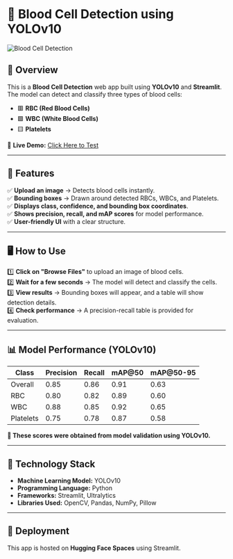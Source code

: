 # 🔬 Blood Cell Detection using YOLOv10

![Blood Cell Detection](https://user-images.githubusercontent.com/your-image-placeholder.png)  

## 📌 Overview
This is a **Blood Cell Detection** web app built using **YOLOv10** and **Streamlit**.  
The model can detect and classify three types of blood cells:  
- 🟥 **RBC (Red Blood Cells)**  
- 🟩 **WBC (White Blood Cells)**  
- 🟨 **Platelets**  

🚀 **Live Demo:** [Click Here to Test](https://huggingface.co/spaces/rohanavhad/blood-cell-detection)  

---

## 🎯 **Features**
✅ **Upload an image** → Detects blood cells instantly.  
✅ **Bounding boxes** → Drawn around detected RBCs, WBCs, and Platelets.  
✅ **Displays class, confidence, and bounding box coordinates**.  
✅ **Shows precision, recall, and mAP scores** for model performance.  
✅ **User-friendly UI** with a clear structure.  

---

## 🖥️ **How to Use**
1️⃣ **Click on "Browse Files"** to upload an image of blood cells.  
2️⃣ **Wait for a few seconds** → The model will detect and classify the cells.  
3️⃣ **View results** → Bounding boxes will appear, and a table will show detection details.  
4️⃣ **Check performance** → A precision-recall table is provided for evaluation.  

---

## 📊 **Model Performance (YOLOv10)**
| Class      | Precision | Recall | mAP@50 | mAP@50-95 |
|------------|------------|------------|------------|------------|
| Overall    | 0.85      | 0.86      | 0.91      | 0.63      |
| RBC        | 0.80      | 0.82      | 0.89      | 0.60      |
| WBC        | 0.88      | 0.85      | 0.92      | 0.65      |
| Platelets  | 0.75      | 0.78      | 0.87      | 0.58      |

**🔹 These scores were obtained from model validation using YOLOv10.**  

---

## 🔧 **Technology Stack**
- **Machine Learning Model:** YOLOv10  
- **Programming Language:** Python  
- **Frameworks:** Streamlit, Ultralytics  
- **Libraries Used:** OpenCV, Pandas, NumPy, Pillow  

---

## 🚀 **Deployment**
This app is hosted on **Hugging Face Spaces** using Streamlit.  


